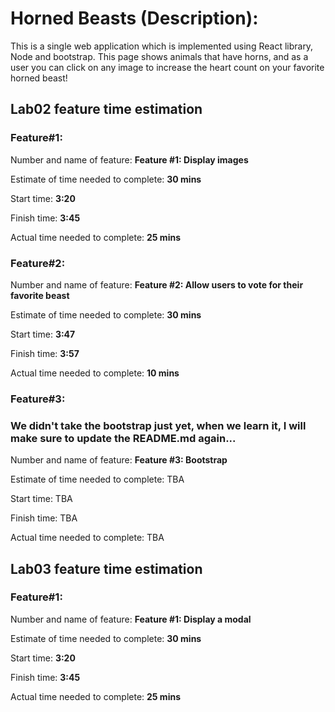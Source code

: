 # Horned Beasts (Description):
This is a single web application which is implemented using React library, Node and bootstrap. This page shows animals that have horns, and as a user you can click on any image to increase the heart count on your favorite horned beast!


## Lab02 feature time estimation

### Feature#1:
Number and name of feature: **Feature #1: Display images**

Estimate of time needed to complete: **30 mins**

Start time: **3:20**

Finish time: **3:45**

Actual time needed to complete: **25 mins**

### Feature#2:
Number and name of feature: **Feature #2: Allow users to vote for their favorite beast**

Estimate of time needed to complete: **30 mins**

Start time: **3:47**

Finish time: **3:57**

Actual time needed to complete: **10 mins**

### Feature#3:
### We didn't take the bootstrap just yet, when we learn it, I will make sure to update the README.md again...
Number and name of feature: **Feature #3: Bootstrap**

Estimate of time needed to complete: TBA

Start time: TBA

Finish time: TBA

Actual time needed to complete: TBA


## Lab03 feature time estimation
### Feature#1:
Number and name of feature: **Feature #1: Display a modal**

Estimate of time needed to complete: **30 mins**

Start time: **3:20**

Finish time: **3:45**

Actual time needed to complete: **25 mins**


